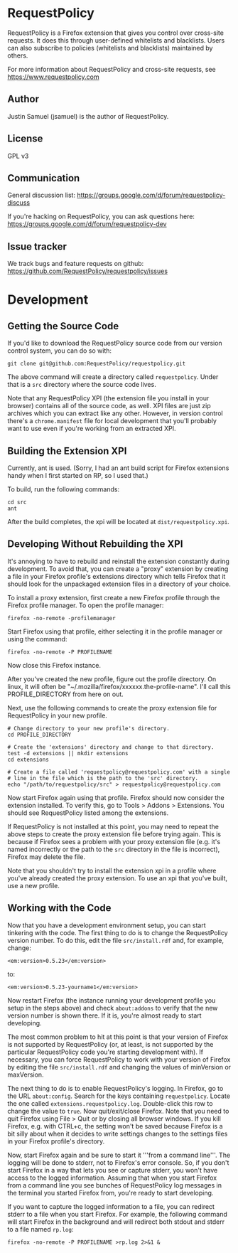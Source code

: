 # RequestPolicy

RequestPolicy is a Firefox extension that gives you control over cross-site
requests. It does this through user-defined whitelists and blacklists. Users
can also subscribe to policies (whitelists and blacklists) maintained by
others.

For more information about RequestPolicy and cross-site requests, see
https://www.requestpolicy.com

## Author

Justin Samuel (jsamuel) is the author of RequestPolicy.

## License

GPL v3

## Communication

General discussion list:
https://groups.google.com/d/forum/requestpolicy-discuss

If you're hacking on RequestPolicy, you can ask questions here:
https://groups.google.com/d/forum/requestpolicy-dev

## Issue tracker

We track bugs and feature requests on github:
https://github.com/RequestPolicy/requestpolicy/issues

# Development

## Getting the Source Code

If you'd like to download the RequestPolicy source code from our version
control system, you can do so with:

    git clone git@github.com:RequestPolicy/requestpolicy.git

The above command will create a directory called `requestpolicy`. Under that
is a `src` directory where the source code lives.

Note that any RequestPolicy XPI (the extension file you install in your
browser) contains all of the source code, as well. XPI files are just zip
archives which you can extract like any other. However, in version control
there's a `chrome.manifest` file for local development that you'll probably
want to use even if you're working from an extracted XPI. 

## Building the Extension XPI

Currently, ant is used. (Sorry, I had an ant build script for Firefox
extensions handy when I first started on RP, so I used that.)

To build, run the following commands:

    cd src
    ant

After the build completes, the xpi will be located at
`dist/requestpolicy.xpi`.

## Developing Without Rebuilding the XPI

It's annoying to have to rebuild and reinstall the extension constantly during
development. To avoid that, you can create a "proxy" extension by creating a
file in your Firefox profile's extensions directory which tells Firefox that
it should look for the unpackaged extension files in a directory of your
choice.

To install a proxy extension, first create a new Firefox profile through the
Firefox profile manager. To open the profile manager:

    firefox -no-remote -profilemanager

Start Firefox using that profile, either selecting it in the profile manager
or using the command:

    firefox -no-remote -P PROFILENAME

Now close this Firefox instance.

After you've created the new profile, figure out the profile directory. On
linux, it will often be "~/.mozilla/firefox/xxxxxx.the-profile-name". I'll
call this PROFILE_DIRECTORY from here on out.

Next, use the following commands to create the proxy extension file for
RequestPolicy in your new profile.

    # Change directory to your new profile's directory.
    cd PROFILE_DIRECTORY
    
    # Create the 'extensions' directory and change to that directory.
    test -d extensions || mkdir extensions
    cd extensions
    
    # Create a file called 'requestpolicy@requestpolicy.com' with a single
    # line in the file which is the path to the 'src' directory. 
    echo "/path/to/requestpolicy/src" > requestpolicy@requestpolicy.com

Now start Firefox again using that profile. Firefox should now consider the
extension installed. To verify this, go to Tools > Addons > Extensions. You
should see RequestPolicy listed among the extensions.

If RequestPolicy is not installed at this point, you may need to repeat the
above steps to create the proxy extension file before trying again. This is
because if Firefox sees a problem with your proxy extension file (e.g. it's
named incorrectly or the path to the `src` directory in the file is
incorrect), Firefox may delete the file.

Note that you shouldn't try to install the extension xpi in a profile where
you've already created the proxy extension. To use an xpi that you've built,
use a new profile.

## Working with the Code

Now that you have a development environment setup, you can start tinkering
with the code. The first thing to do is to change the RequestPolicy version
number. To do this, edit the file `src/install.rdf` and, for example, change:

    <em:version>0.5.23</em:version>

to:

    <em:version>0.5.23-yourname1</em:version>

Now restart Firefox (the instance running your development profile you setup
in the steps above) and check `about:addons` to verify that the new version
number is shown there. If it is, you're almost ready to start developing.

The most common problem to hit at this point is that your version of Firefox
is not supported by RequestPolicy (or, at least, is not supported by the
particular RequestPolicy code you're starting development with). If
necessary, you can force RequestPolicy to work with your version of Firefox by
editing the file `src/install.rdf` and changing the values of minVersion or
maxVersion.

The next thing to do is to enable RequestPolicy's logging. In Firefox, go to
the URL `about:config`. Search for the keys containing `requestpolicy`. Locate
the one called `extensions.requestpolicy.log`. Double-click this row to change
the value to `true`. Now quit/exit/close Firefox. Note that you need to quit
Firefox using File > Quit or by closing all browser windows. If you kill
Firefox, e.g. with CTRL+c, the setting won't be saved because Firefox is a bit
silly about when it decides to write settings changes to the settings files in
your Firefox profile's directory.

Now, start Firefox again and be sure to start it '''from a command line'''.
The logging will be done to stderr, not to Firefox's error console. So,
if you don't start Firefox in a way that lets you see or capture stderr, you
won't have access to the logged information. Assuming that when you start
Firefox from a command line you see bunches of RequestPolicy log messages in
the terminal you started Firefox from, you're ready to start developing.

If you want to capture the logged information to a file, you can redirect
stderr to a file when you start Firefox. For example, the following command
will start Firefox in the background and will redirect both stdout and stderr
to a file named `rp.log`:

    firefox -no-remote -P PROFILENAME >rp.log 2>&1 &
